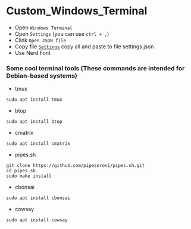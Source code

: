 # Custom_Windows_Terminal

- Open `Windows Terminal`
- Open `Settings` (you can use `ctrl + ,`)
- Clink `Open JSON file`
- Copy file [`Settings`](https://github.com/VietPQ685/Custom-Themes/blob/main/Custom_Windows-Terminal/settings.json) copy all and paste to file settings.json
- Use Nerd Font

### Some cool terminal tools (These commands are intended for Debian-based systems)
- tmux
```
sudo apt install tmux
```
- btop
```
sudo apt install btop
```
- cmatrix
```
sudo apt install cmatrix
```
- pipes.sh
```
git clone https://github.com/pipeseroni/pipes.sh.git
cd pipes.sh
sudo make install
```
- cbonsai
```
sudo apt install cbonsai
```
- cowsay
```
sudo apt install cowsay
```
